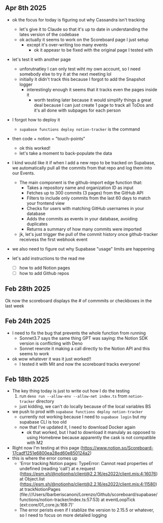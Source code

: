 ## Apr 8th 2025

- ok the focus for today is figuring out why Cassandra isn't tracking
    - let's give it to Claude so that it's up to date in understanding the lates version of the codebase
    - ok actually it seems to work on the Scoreboard page I just setup
        - except it's over-writing too many events
            - ok it appeasr to be fixed with the original page I tested with 

- let's test it with another page
    - unforutnatley I can only test wiht my own account, so I need somebody else to try it at the next meeting lol 
    - initially it didn't track this because I forgot to add the Snapshot logger
        - interestingly enough it seems that it tracks even the pages inside it
            - worth testing later because it would simplify things a great deal because I can just create 1 page to track all ToDos and it's all done with subpages for each person 

- I forgot how to deploy it
    - `supabase functions deploy notion-tracker` is the command

- then code + notion = "touch-points" 
    - ok this worked! 
    - let's take a moment to back-populate the data 

- I kind would like it if when I add a new repo to be tracked on Supabase, we automatically pull all the commits from that repo and log them into our Events. 
    - The main component is the github-import edge function that:
        - Takes a repository name and organization ID as input
        - Fetches up to 300 commits (3 pages) from the GitHub API
        - Filters to include only commits from the last 60 days to match your frontend view
        - Checks for users with matching GitHub usernames in your database
        - Adds the commits as events in your database, avoiding duplicates
        - Returns a summary of how many commits were imported
    - jk, let's just trigger the pull of the commit history once github-tracker receivess the first webhook event

- we also need to figure out why Supabase "usage" limits are happening

- let's add instructions to the read me
    - [ ] how to add Notion pages
    - [ ] how to add Github repos

## Feb 28th 2025

Ok now the scoreboard displays the # of commmits or checkboxes in the last week 

## Feb 24th 2025

- I need to fix the bug that prevents the whole function from running
    - Sonnet3.7 says the same thing GPT was saying: the Notion SDK version is conflicting with Deno
    - Sonnet rewrote it making a call directly to the Notion API and this seems to work 
- ok wow whatever it was it just worked!! 
    - I tested it with Mit and now the scoreboard tracks everyone! 

## Feb 18th 2025

- The key thing today is just to write out how I do the testing
    1. run `deno run --allow-env --allow-net index.ts` from `notion-tracker` directory
    - just kidding, we can't do locally because of the local variables BS
- we push to prod with `supabase functions deploy notion-tracker` 
    - currently not working because I need to `supabase login` but my supabase CLI is too old
    - now that I've updated it, I need to download Docker again
        - ok that worked, but I had to download it manulaly as opposed to using Homebrew because apparently the cask is not compatible with M2
- Right now I'm testing at this page (https://www.notion.so/Scoreboard-17cadf1251e6800ea28ed60e850124a2)
- this is where the error comes up 
    - 'Error tracking Notion pages: TypeError: Cannot read properties of undefined (reading 'call')
    at e.request (https://esm.sh/@notionhq/client@2.2.16/es2022/client.mjs:4:16076)
    at Object.list (https://esm.sh/@notionhq/client@2.2.16/es2022/client.mjs:4:11580)
    at trackNotionPages (file:///Users/lbarberiscanoni/Lorenzo/Github/scoreboard/supabase/functions/notion-tracker/index.ts:57:53)
    at eventLoopTick (ext:core/01_core.js:168:7)'
    - The error perists even if I stablize the version to 2.15.5 or whatever, so I need to focus on more detailed logging
